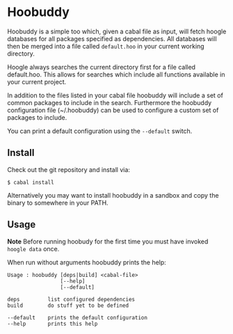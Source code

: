 
# Hoobuddy

Hoobuddy is a simple too which, given a cabal file as input, will fetch hoogle databases for all packages specified as dependencies.
All databases will then be merged into a file called `default.hoo` in your current working directory.

Hoogle always searches the current directory first for a file called default.hoo. This allows for searches which include all functions
available in your current project.

In addition to the files listed in your cabal file hoobuddy will include a set of common packages to include in the search. Furthermore
the hoobuddy configuration file (~/.hoobuddy) can be used to configure a custom set of packages to include.

You can print a default configuration using the `--default` switch.

## Install

Check out the git repository and install via:

    $ cabal install

Alternatively you may want to install hoobuddy in a sandbox and copy the binary to somewhere in your PATH.

## Usage

**Note** Before running hoobudy for the first time you must have invoked `hoogle data` once.

When run without arguments hoobuddy prints the help:

    Usage : hoobuddy [deps|build] <cabal-file>
                     [--help]
                     [--default]

    deps         list configured dependencies
    build        do stuff yet to be defined

    --default    prints the default configuration
    --help       prints this help
